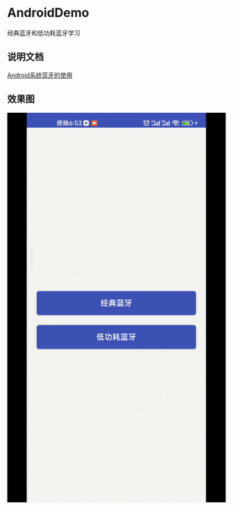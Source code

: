 # AndroidDemo
经典蓝牙和低功耗蓝牙学习

## 说明文档

[Android系统蓝牙的使用](https://juejin.cn/post/7328273660790276148)

## 效果图

![1.gif](img/1.gif)